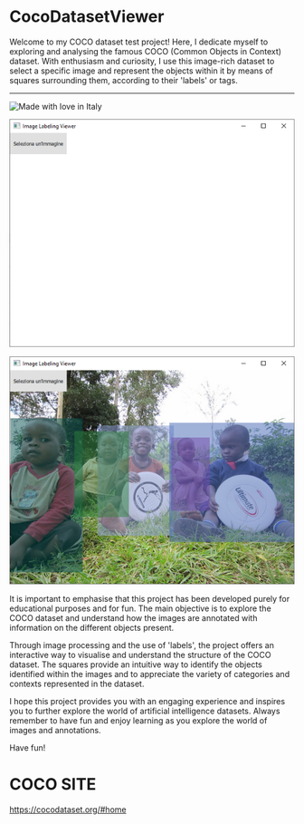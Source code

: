 # CocoDatasetViewer
Welcome to my COCO dataset test project! Here, I dedicate myself to exploring and analysing the famous COCO (Common Objects in Context) dataset. With enthusiasm and curiosity, I use this image-rich dataset to select a specific image and represent the objects within it by means of squares surrounding them, according to their 'labels' or tags.
***
![Made with love in Italy](https://madewithlove.now.sh/it?heart=true&colorA=%234d3c6f&template=for-the-badge)

![](https://github.com/DarkShrill/CocoDatasetViewer/blob/master/stuff/coco_dataset_viewer.PNG)

![](https://github.com/DarkShrill/CocoDatasetViewer/blob/master/stuff/coco_dataset_viewer_2.PNG)

It is important to emphasise that this project has been developed purely for educational purposes and for fun. The main objective is to explore the COCO dataset and understand how the images are annotated with information on the different objects present.

Through image processing and the use of 'labels', the project offers an interactive way to visualise and understand the structure of the COCO dataset. The squares provide an intuitive way to identify the objects identified within the images and to appreciate the variety of categories and contexts represented in the dataset.

I hope this project provides you with an engaging experience and inspires you to further explore the world of artificial intelligence datasets. Always remember to have fun and enjoy learning as you explore the world of images and annotations.

Have fun!

# COCO SITE
https://cocodataset.org/#home

